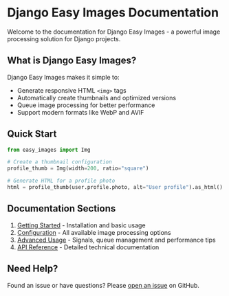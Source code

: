# Django Easy Images Documentation

Welcome to the documentation for Django Easy Images - a powerful image processing solution for Django projects.

## What is Django Easy Images?

Django Easy Images makes it simple to:

- Generate responsive HTML `<img>` tags
- Automatically create thumbnails and optimized versions
- Queue image processing for better performance
- Support modern formats like WebP and AVIF

## Quick Start

```python
from easy_images import Img

# Create a thumbnail configuration
profile_thumb = Img(width=200, ratio="square")

# Generate HTML for a profile photo
html = profile_thumb(user.profile.photo, alt="User profile").as_html()
```

## Documentation Sections

1. [Getting Started](getting-started.md) - Installation and basic usage
2. [Configuration](configuration.md) - All available image processing options
3. [Advanced Usage](advanced-usage.md) - Signals, queue management and performance tips
4. [API Reference](api.md) - Detailed technical documentation

## Need Help?

Found an issue or have questions? Please [open an issue](https://github.com/SmileyChris/django-easy-images) on GitHub.